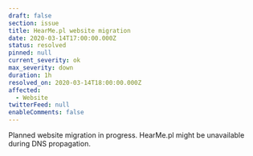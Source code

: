 ```yaml
---
draft: false
section: issue
title: HearMe.pl website migration
date: 2020-03-14T17:00:00.000Z
status: resolved
pinned: null
current_severity: ok
max_severity: down
duration: 1h
resolved_on: 2020-03-14T18:00:00.000Z
affected:
  - Website
twitterFeed: null
enableComments: false
---
```

Planned website migration in progress. HearMe.pl might be unavailable during DNS propagation.